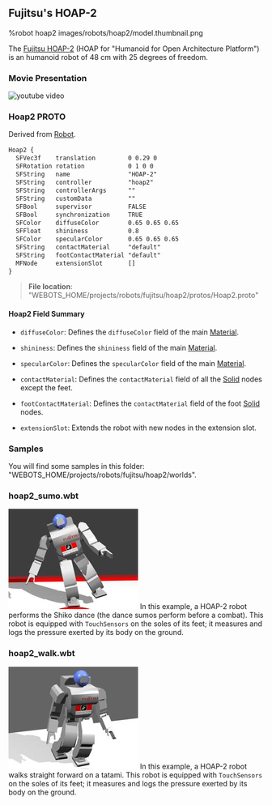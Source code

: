 ## Fujitsu's HOAP-2

%robot hoap2 images/robots/hoap2/model.thumbnail.png

The [Fujitsu HOAP-2](https://en.wikipedia.org/wiki/HOAP) (HOAP for "Humanoid for Open Architecture Platform") is an humanoid robot of 48 cm with 25 degrees of freedom.

### Movie Presentation

![youtube video](https://www.youtube.com/watch?v=xuVxFqmRl2g)

### Hoap2 PROTO

Derived from [Robot](../reference/robot.md).

```
Hoap2 {
  SFVec3f    translation         0 0.29 0
  SFRotation rotation            0 1 0 0
  SFString   name                "HOAP-2"
  SFString   controller          "hoap2"
  SFString   controllerArgs      ""
  SFString   customData          ""
  SFBool     supervisor          FALSE
  SFBool     synchronization     TRUE
  SFColor    diffuseColor        0.65 0.65 0.65
  SFFloat    shininess           0.8
  SFColor    specularColor       0.65 0.65 0.65
  SFString   contactMaterial     "default"
  SFString   footContactMaterial "default"
  MFNode     extensionSlot       []
}
```

> **File location**: "WEBOTS\_HOME/projects/robots/fujitsu/hoap2/protos/Hoap2.proto"

#### Hoap2 Field Summary

- `diffuseColor`: Defines the `diffuseColor` field of the main [Material](../reference/material.md).

- `shininess`: Defines the `shininess` field of the main [Material](../reference/material.md).

- `specularColor`: Defines the `specularColor` field of the main [Material](../reference/material.md).

- `contactMaterial`: Defines the `contactMaterial` field of all the [Solid](../reference/solid.md) nodes except the feet.

- `footContactMaterial`: Defines the `contactMaterial` field of the foot [Solid](../reference/solid.md) nodes.

- `extensionSlot`: Extends the robot with new nodes in the extension slot.

### Samples

You will find some samples in this folder: "WEBOTS\_HOME/projects/robots/fujitsu/hoap2/worlds".

### hoap2\_sumo.wbt

![hoap2_sumo.wbt.png](images/robots/hoap2/hoap2_sumo.wbt.thumbnail.jpg) In this example, a HOAP-2 robot performs the Shiko dance (the dance sumos perform before a combat).
This robot is equipped with `TouchSensors` on the soles of its feet; it measures and logs the pressure exerted by its body on the ground.

### hoap2\_walk.wbt

![hoap2_walk.wbt.png](images/robots/hoap2/hoap2_walk.wbt.thumbnail.jpg) In this example, a HOAP-2 robot walks straight forward on a tatami.
This robot is equipped with `TouchSensors` on the soles of its feet; it measures and logs the pressure exerted by its body on the ground.
